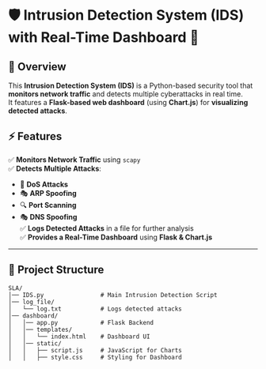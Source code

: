 # 🛡 Intrusion Detection System (IDS) with Real-Time Dashboard 🚀

## 📌 Overview  
This **Intrusion Detection System (IDS)** is a Python-based security tool that **monitors network traffic** and detects multiple cyberattacks in real time.  
It features a **Flask-based web dashboard** (using **Chart.js**) for **visualizing detected attacks**.  

## ⚡ Features  
✅ **Monitors Network Traffic** using `scapy`  
✅ **Detects Multiple Attacks**:  
   - 🚨 **DoS Attacks**  
   - 🎭 **ARP Spoofing**  
   - 🔍 **Port Scanning**  
   - 🎭 **DNS Spoofing**  
✅ **Logs Detected Attacks** in a file for further analysis  
✅ **Provides a Real-Time Dashboard** using **Flask & Chart.js**  

---

## 📂 Project Structure  
```plaintext
SLA/
│── IDS.py                # Main Intrusion Detection Script
│── log_file/
│   └── log.txt           # Logs detected attacks
│── dashboard/
│   │── app.py            # Flask Backend
│   │── templates/
│   │   └── index.html    # Dashboard UI
│   │── static/
│   │   ├── script.js     # JavaScript for Charts
│   │   ├── style.css     # Styling for Dashboard